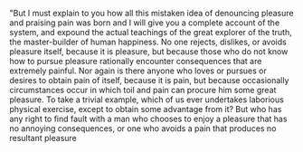 "But I must explain to you how all this mistaken idea of denouncing pleasure and praising pain 
was born and I will give you a complete account of the system, 
and expound the actual teachings of the great explorer of the truth, the master-builder of human happiness. 
No one rejects, dislikes, or avoids pleasure itself, because it is pleasure, but because those who do not 
know how to pursue pleasure rationally encounter consequences that are extremely painful. Nor again is there 
anyone who loves or pursues or desires to obtain pain of itself, because it is pain, but because occasionally 
circumstances occur in which toil and pain can procure him some great pleasure. To take a trivial example, 
which of us ever undertakes laborious physical exercise, except
 to obtain some advantage from it? But who has 
any right to find fault with a man who chooses to enjoy a pleasure that has no annoying consequences, or one 
who avoids a pain that produces no resultant pleasure